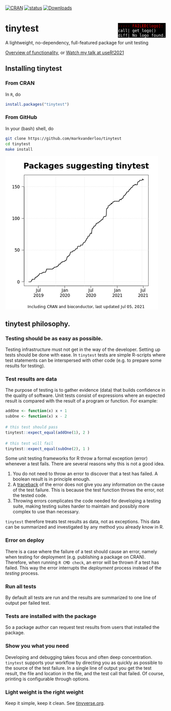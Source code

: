[![CRAN](http://www.r-pkg.org/badges/version/tinytest)](http://cran.r-project.org/package=tinytest/)
[![status](https://tinyverse.netlify.com/badge/tinytest)](https://CRAN.R-project.org/package=tinytest)
[![Downloads](http://cranlogs.r-pkg.org/badges/tinytest)](http://cran.r-project.org/package=tinytest/)


# tinytest <img src="img/logo_tinytest.png" width="150" align="right" alt="tinytest has no logo" />

A lightweight, no-dependency, full-featured package for unit testing 


[Overview of functionality](pkg/README.md), or [Watch my talk at useR!2021](https://youtu.be/-PsaqMWfUIg?t=1104)

## Installing tinytest

### From CRAN

In `R`, do
```r
install.packages("tinytest")
```

### From GitHub

In your (bash) shell, do

```bash
git clone https://github.com/markvanderloo/tinytest
cd tinytest
make install
```

![onwards to the tinyverse](img/growth.png)

## tinytest philosophy.

### Testing should be as easy as possible. 

Testing infrastructure must not get in the way of the developer. Setting up
tests should be done with ease. In `tinytest` tests are simple R-scripts
where test statements can be interspersed with other code (e.g. to prepare
some results for testing).


### Test results are data


The purpose of testing is to  gather evidence (data) that builds confidence in
the quality of software. Unit tests consist of expressions where an expected
result is compared with the result of a program or function. For example:

```r
addOne <- function(x) x + 1
subOne <- function(x) x - 2

# this test should pass
tinytest::expect_equal(addOne(1), 2 )

# this test will fail
tinytest::expect_equal(subOne(2), 1 ) 
```

Some unit testing frameworks for R throw a formal exception (error) whenever a
test fails. There are several reasons why this is not a good idea.

1. You do not need to throw an error to discover that a test has failed. A boolean
result is in principle enough.
2. A [traceback](https://www.rdocumentation.org/packages/base/versions/3.5.2/topics/traceback)
of the error does not give you any information on the cause of the test
failure. This is because the test function throws the error, not the tested
code.
3. Throwing errors complicates the code needed for developing a testing suite,
making testing suites harder to maintain and possibly more complex to use than
necessary.

`tinytest` therefore treats test results as data, not as exceptions. This data
can be summarized and investigated by any method you already know in R.

### Error on deploy

There is a case where the failure of a test should cause an error, namely when
testing for deployment (e.g. publishing a package on CRAN). Therefore, when
running `R CMD check`, an error will be thrown if a test has failed. This way
the error interrupts the _deployment_ process instead of the _testing_ process.


### Run all tests

By default all tests are run and the results are summarized to one line of
output per failed test.

### Tests are installed with the package

So a package author can request test results from users that installed the package.


### Show you what you need

Developing and debugging takes focus and often deep concentration. `tinytest`
supports your workflow by directing you as quickly as possible
to the source of the test failure. In a single line of output you get the
test result, the file and location in the file, and the test call that failed.
Of course, printing is configurable through options.

### Light weight is the right weight

Keep it simple, keep it clean. See  [tinyverse.org](http://www.tinyverse.org).


















